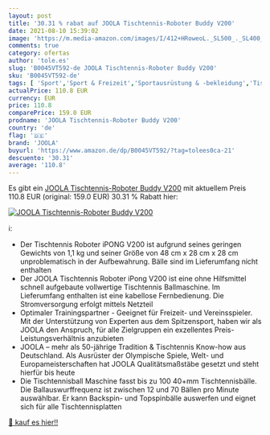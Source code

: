 ```yaml
---
layout: post
title: '30.31 % rabat auf JOOLA Tischtennis-Roboter Buddy V200'
date: 2021-08-10 15:39:02
image: 'https://m.media-amazon.com/images/I/412+HRoweoL._SL500_._SL400_.jpg'
comments: true
category: ofertas
author: 'tole.es'
slug: 'B0045VT592-de JOOLA Tischtennis-Roboter Buddy V200'
sku: 'B0045VT592-de'
tags: [ 'Sport','Sport & Freizeit','Sportausrüstung & -bekleidung','Tischtennis','Tischtennisbälle','joola', ]
actualPrice: 110.8 EUR
currency: EUR
price: 110.8
comparePrice: 159.0 EUR
prodname: 'JOOLA Tischtennis-Roboter Buddy V200'
country: 'de'
flag: '🇩🇪'
brand: 'JOOLA'
buyurl: 'https://www.amazon.de/dp/B0045VT592/?tag=tolees0ca-21'
descuento: '30.31'
average: '110.8'
---
```


Es gibt ein [JOOLA Tischtennis-Roboter Buddy V200](https://www.amazon.de/dp/B0045VT592/?tag=tolees0ca-21) mit aktuellem Preis 110.8 EUR (original: 159.0 EUR) 30.31 % Rabatt hier:

[![JOOLA Tischtennis-Roboter Buddy V200](https://m.media-amazon.com/images/I/412+HRoweoL._SL500_._SL400_.jpg)](https://www.amazon.de/dp/B0045VT592/?tag=tolees0ca-21)

ℹ️:

- Der Tischtennis Roboter iPONG V200 ist aufgrund seines geringen Gewichts von 1,1 kg und seiner Größe von 48 cm x 28 cm x 28 cm unproblematisch in der Aufbewahrung. Bälle sind im Lieferumfang nicht enthalten
- Der JOOLA Tischtennis Roboter iPong V200 ist eine ohne Hilfsmittel schnell aufgebaute vollwertige Tischtennis Ballmaschine. Im Lieferumfang enthalten ist eine kabellose Fernbedienung. Die Stromversorgung erfolgt mittels Netzteil
- Optimaler Trainingspartner - Geeignet für Freizeit- und Vereinsspieler. Mit der Unterstützung von Experten aus dem Spitzensport, haben wir als JOOLA den Anspruch, für alle Zielgruppen ein exzellentes Preis- Leistungsverhältnis anzubieten
- JOOLA – mehr als 50-jährige Tradition & Tischtennis Know-how aus Deutschland. Als Ausrüster der Olympische Spiele, Welt- und Europameisterschaften hat JOOLA Qualitätsmaßstäbe gesetzt und steht hierfür bis heute
- Die Tischtennisball Maschine fasst bis zu 100 40+mm Tischtennisbälle. Die Ballauswurffrequenz ist zwischen 12 und 70 Bällen pro Minute auswählbar. Er kann Backspin- und Topspinbälle auswerfen und eignet sich für alle Tischtennisplatten

[🛒 kauf es hier!!](https://www.amazon.de/dp/B0045VT592/?tag=tolees0ca-21)
